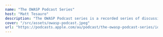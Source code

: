 ```yaml
---
name: "The OWASP Podcast Series"
host: "Matt Tesauro"
description: "The OWASP Podcast series is a recorded series of discussion with thought leaders and practioners who are working on securing the future of coming generations."
cover: "/src/assets/owasp-podcast.jpeg"
url: "https://podcasts.apple.com/au/podcast/the-owasp-podcast-series/id300769012"
---
```

